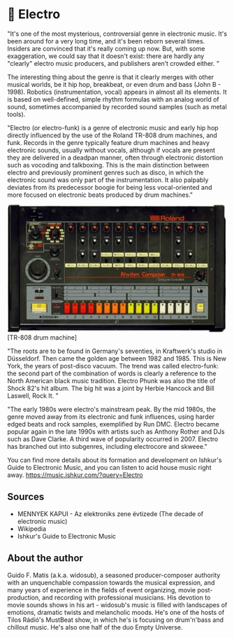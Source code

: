 # 🎹 Electro

"It's one of the most mysterious, controversial genre in electronic music. It's been around for a very long time, and it's been reborn
several times. Insiders are convinced that it's really coming up now. But, with some exaggeration, we could say that it doesn't exist:
there are hardly any "clearly" electro music producers, and publishers aren’t crowded either. ”

The interesting thing about the genre is that it clearly merges with other musical worlds, be it hip hop, breakbeat, or even drum and
bass (John B - 1998). Robotics (instrumentation, vocal) appears in almost all its elements. It is based on well-defined, simple rhythm
formulas with an analog world of sound, sometimes accompanied by recorded sound samples (such as metal tools).

"Electro (or electro-funk) is a genre of electronic music and early hip hop directly influenced by the use of the Roland TR-808 drum
machines, and funk. Records in the genre typically feature drum machines and heavy electronic sounds, usually without vocals,
although if vocals are present they are delivered in a deadpan manner, often through electronic distortion such as vocoding and
talkboxing. This is the main distinction between electro and previously prominent genres such as disco, in which the electronic sound
was only part of the instrumentation. It also palpably deviates from its predecessor boogie for being less vocal-oriented and more
focused on electronic beats produced by drum machines."

![[TR-808 drum machine]](_static/images/sound/electro/drum-machine.jpg)
[TR-808 drum machine]

"The roots are to be found in Germany's seventies, in Kraftwerk's studio in Düsseldorf. Then came the golden age between 1982 and 1985. This is New York, the years of post-disco vacuum. The trend was called electro-funk: the second part of the combination of
words is clearly a reference to the North American black music tradition. Electro Phunk was also the title of Shock 82's hit album.
The big hit was a joint by Herbie Hancock and Bill Laswell, Rock It. "

"The early 1980s were electro's mainstream peak. By the mid 1980s, the genre moved away from its electronic and funk influences,
using harder edged beats and rock samples, exemplified by Run DMC. Electro became popular again in the late 1990s with artists
such as Anthony Rother and DJs such as Dave Clarke. A third wave of popularity occurred in 2007. Electro has branched out into
subgenres, including electrocore and skweee."

You can find more details about its formation and development on Ishkur's Guide to Electronic Music, and you can listen to acid
house music right away.
<https://music.ishkur.com/?query=Electro>

## Sources

- MENNYEK KAPUI - Az elektroniks zene évtizede (The decade of electronic music)
- Wikipedia
- Ishkur's Guide to Electronic Music

## About the author

Guido F. Matis (a.k.a. widosub), a seasoned producer-composer authority with an unquenchable compassion towards the musical
expression, and many years of experience in the fields of event organizing, movie post-production, and recording with professional
musicians. His devotion to movie sounds shows in his art - widosub's music is filled with landscapes of emotions, dramatic twists and
melancholic moods. He's one of the hosts of Tilos Rádió's MustBeat show, in which he's is focusing on drum'n'bass and chillout
music. He's also one half of the duo Empty Universe.
